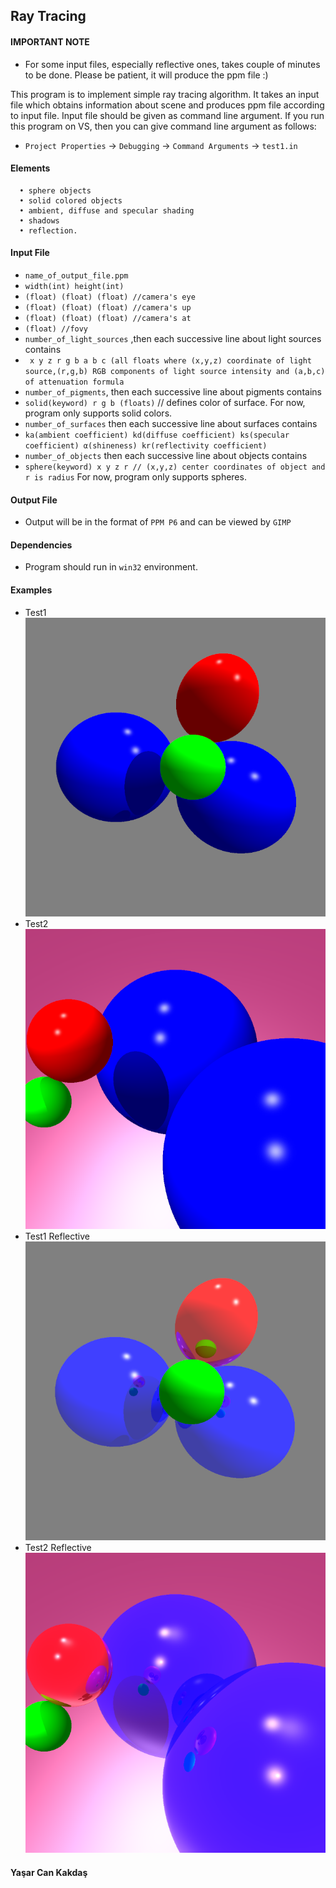 ## Ray Tracing
 
#### IMPORTANT NOTE
- For some input files, especially reflective ones, takes couple of minutes to be done. Please be patient, it will produce the ppm file :)

This program is to implement simple ray tracing algorithm. It takes an input file which obtains information about scene and produces ppm file according to 
input file. Input file should be given as command line argument. If you run this program on VS, then you can give command line argument as follows:
   - `Project Properties` -> `Debugging` -> `Command Arguments` -> `test1.in`

#### Elements
      • sphere objects
      • solid colored objects
      • ambient, diffuse and specular shading
      • shadows
      • reflection.

#### Input File
- `name_of_output_file.ppm`
- `width(int) height(int)`
- `(float) (float) (float) //camera's eye`
- `(float) (float) (float) //camera's up`
- `(float) (float) (float) //camera's at`
- `(float) //fovy`
- `number_of_light_sources` ,then each successive line about light sources contains
- ` x y z r g b a b c (all floats where (x,y,z) coordinate of light source,(r,g,b) RGB components of light source intensity and (a,b,c) of attenuation formula`
- `number_of_pigments`, then each successive line about pigments contains
- `solid(keyword) r g b (floats)` // defines color of surface. For now, program only supports solid colors.
- `number_of_surfaces` then each successive line about surfaces contains
- `ka(ambient coefficient) kd(diffuse coefficient) ks(specular coefficient) α(shineness) kr(reflectivity coefficient)`
- `number_of_objects` then each successive line about objects contains
- `sphere(keyword) x y z r // (x,y,z) center coordinates of object and r is radius` For now, program only supports spheres.

#### Output File
- Output will be in the format of `PPM P6` and can be viewed by `GIMP`
#### Dependencies
- Program should run in `win32` environment.

#### Examples
- Test1 
![Test1](Screenshots/test1.PNG) 
- Test2
![Test2](Screenshots/test2.PNG)
- Test1 Reflective
![Test1 Reflective](Screenshots/test1reflective.PNG)
- Test2 Reflective
![Test2 Reflective](Screenshots/test2reflective.PNG)


#### Yaşar Can Kakdaş

